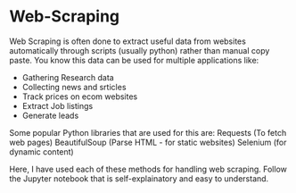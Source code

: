 # Web-Scraping
 Web Scraping is often done to extract useful data from websites automatically through scripts (usually python) rather than manual copy paste. You know this data can be used for multiple applications like:
 - Gathering Research data
 - Collecting news and srticles
 - Track prices on ecom websites
 - Extract Job listings
 - Generate leads


Some popular Python libraries that are used for this are:
Requests (To fetch web pages)
BeautifulSoup (Parse HTML - for static websites)
Selenium (for dynamic content)

Here, I have used each of these methods for handling web scraping. Follow the Jupyter notebook that is self-explainatory and easy to understand.


 

